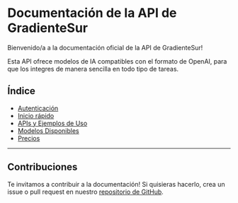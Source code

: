 # Documentación de la API de GradienteSur

Bienvenido/a a la documentación oficial de la API de GradienteSur!

Esta API ofrece modelos de IA compatibles con el formato de OpenAI, para que los integres de manera sencilla en todo tipo de tareas.


## Índice

- [Autenticación](comenzando/autenticacion.md)
- [Inicio rápido](comenzando/index.md)
- [APIs y Ejemplos de Uso](apis.md)
- [Modelos Disponibles](modelos.md)
- [Precios](pricings.md)

---

## Contribuciones

Te invitamos a contribuir a la documentación! Si quisieras hacerlo, crea un issue o pull request en nuestro [repositorio de GitHub](https://github.com/GradienteSur/docs).
